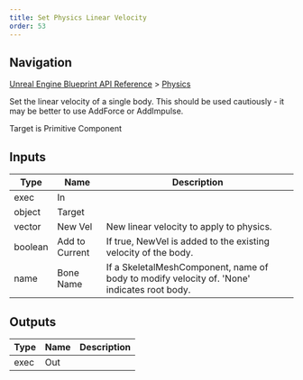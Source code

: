 ```yaml
---
title: Set Physics Linear Velocity
order: 53
---
```

## Navigation

[Unreal Engine Blueprint API Reference](https://dev.epicgames.com/documentation/en-us/unreal-engine/BlueprintAPI) > [Physics](https://dev.epicgames.com/documentation/en-us/unreal-engine/BlueprintAPI/Physics)

Set the linear velocity of a single body.
This should be used cautiously - it may be better to use AddForce or AddImpulse.

Target is Primitive Component

## Inputs

| Type | Name | Description |
| --- | --- | --- |
| exec | In |  |
| object | Target |  |
| vector | New Vel | New linear velocity to apply to physics. |
| boolean | Add to Current | If true, NewVel is added to the existing velocity of the body. |
| name | Bone Name | If a SkeletalMeshComponent, name of body to modify velocity of. 'None' indicates root body. |

## Outputs

| Type | Name | Description |
| --- | --- | --- |
| exec | Out |  |
